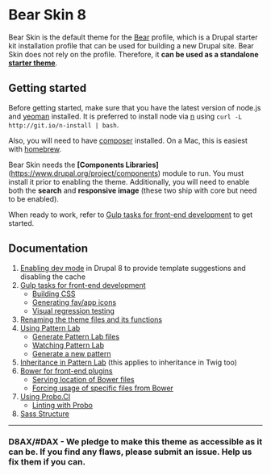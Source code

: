 # Bear Skin 8

Bear Skin is the default theme for the [Bear](https://github.com/zivtech/bear) profile, which is a Drupal starter kit installation profile that can be used for building a new Drupal site. Bear Skin does not rely on the profile. Therefore, it **can be used as a standalone [starter theme](https://www.drupal.org/node/323993)**.

## Getting started

Before getting started, make sure that you have the latest version of node.js and [yeoman](http://yeoman.io/) installed. It is preferred to install node via [n](https://www.npmjs.com/package/n) using `curl -L http://git.io/n-install | bash`.  

Also, you will need to have [composer](https://getcomposer.org/doc/00-intro.md) installed. On a Mac, this is easiest with [homebrew](http://brew.sh/).

Bear Skin needs the **[Components Libraries]**(https://www.drupal.org/project/components) module to run. You must install it prior to enabling the theme. Additionally, you will need to enable both the **search** and **responsive image** (these two ship with core but need to be enabled).

When ready to work, refer to [Gulp tasks for front-end development](docs/gulp.md) to get started.

## Documentation

1. [Enabling dev mode](docs/dev_mode.md) in Drupal 8 to provide template suggestions and disabling the cache
1. [Gulp tasks for front-end development](docs/gulp.md)
    - [Building CSS](docs/gulp.md#building-css)
    - [Generating fav/app icons](docs/gulp.md#generating-favicons)
    - [Visual regression testing](docs/gulp.md#visual-regression-testing)
1. [Renaming the theme files and its functions](docs/rename.md)
1. [Using Pattern Lab](docs/pattern_lab.md)
    - [Generate Pattern Lab files](docs/pattern_lab.md#generate-pattern-lab-files)
    - [Watching Pattern Lab](docs/pattern_lab.md#watching-pattern-lab)
    - [Generate a new pattern](docs/pattern_lab.md#generate-a-pattern)
1. [Inheritance in Pattern Lab](docs/pattern_lab_inheritance.md) (this applies to inheritance in Twig too)
1. [Bower for front-end plugins](docs/bower.md)
    - [Serving location of Bower files](docs/bower.md#serving-location-of-bower-files)
    - [Forcing usage of specific files from Bower](docs/bower.md#forcing-usage-of-specific-files-from-bower)
1. [Using Probo.CI](docs/probo.md)
    - [Linting with Probo](docs/probo.md#linting-with-probo)
1. [Sass Structure](docs/sass.md)

* * *

### D8AX/#DAX - We pledge to make this theme as accessible as it can be. If you find any flaws, please submit an issue. Help us fix them if you can.
